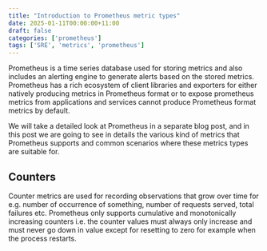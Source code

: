 ```yaml
---
title: "Introduction to Prometheus metric types"
date: 2025-01-11T00:00:00+11:00
draft: false
categories: ['prometheus']
tags: ['SRE', 'metrics', 'prometheus']
---
```


Prometheus is a time series database used for storing metrics and also includes an alerting engine to generate alerts
based on the stored metrics. Prometheus has a rich ecosystem of client libraries and exporters
for either natively producing metrics in Prometheus format or to expose prometheus metrics from applications and services
cannot produce Prometheus format metrics by default.

We will take a detailed look at Prometheus in a separate blog post, and in this post we are going to see in details
the various kind of metrics that Prometheus supports and common scenarios where these metrics types are suitable for.

## Counters

Counter metrics are used for recording observations that grow over time for e.g. number of occurrence of something,
number of requests served, total failures etc. Prometheus only supports cumulative and monotonically increasing counters
i.e. the counter values must always only increase and must never go down in value except for resetting to zero for example
when the process restarts.
